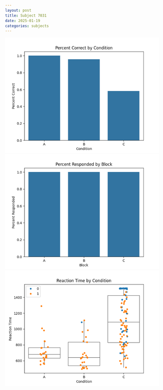 ```yaml
---
layout: post
title: Subject 7031
date: 2025-01-19
categories: subjects
---
```


![](data/7031/run-32/7031_ATS_percent_correct.png)
![](data/7031/run-32/7031_ATS_percent_responded.png)
![](data/7031/run-32/7031_ATS_rt.png)

